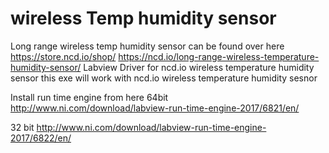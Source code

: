 # wireless Temp humidity sensor
Long range wireless temp humidity sensor can be found over here
https://store.ncd.io/shop/
https://ncd.io/long-range-wireless-temperature-humidity-sensor/
Labview Driver for ncd.io wireless temperature humidity sensor
this exe will work with ncd.io wireless temperature humidity sesnor 

Install run time engine from here
64bit
http://www.ni.com/download/labview-run-time-engine-2017/6821/en/

32 bit
http://www.ni.com/download/labview-run-time-engine-2017/6822/en/
